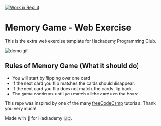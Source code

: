 [![Work in Repl.it](https://classroom.github.com/assets/work-in-replit-14baed9a392b3a25080506f3b7b6d57f295ec2978f6f33ec97e36a161684cbe9.svg)](https://classroom.github.com/online_ide?assignment_repo_id=2902384&assignment_repo_type=AssignmentRepo)
# Memory Game - Web Exercise

This is the extra web exercise template for Hackademy Programming Club.

![demo gif](https://media.giphy.com/media/hRxMBXH4LQ4yUH0hUN/giphy.gif)

## Rules of Memory Game (What it should do)

- You will start by flipping over one card
- If the next card you flip matches the cards should disappear.
- If the next card you flip does not match, the cards flip back.
- The game continues until you match all the cards on the board.

This repo was inspired by one of the many [freeCodeCamp](https://www.freecodecamp.org/) tutorials. Thank you very much!

Made with 💚 for Hackademy 🇲🇽.

##
